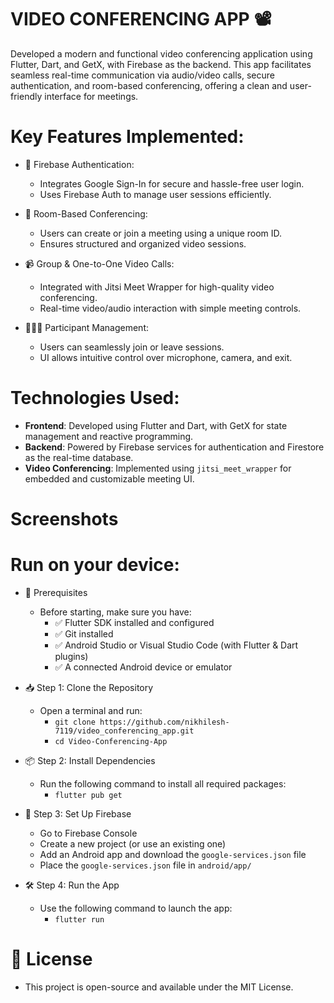 # VIDEO CONFERENCING APP 📽️  
Developed a modern and functional video conferencing application using Flutter, Dart, and GetX, with Firebase as the backend. This app facilitates seamless real-time communication via audio/video calls, secure authentication, and room-based conferencing, offering a clean and user-friendly interface for meetings.

# Key Features Implemented:
* 🔐 Firebase Authentication:
  * Integrates Google Sign-In for secure and hassle-free user login.
  * Uses Firebase Auth to manage user sessions efficiently.
  
* 🔗 Room-Based Conferencing:
  * Users can create or join a meeting using a unique room ID.
  * Ensures structured and organized video sessions.

* 📹 Group & One-to-One Video Calls:
  * Integrated with Jitsi Meet Wrapper for high-quality video conferencing.
  * Real-time video/audio interaction with simple meeting controls.

* 🧑‍🤝‍🧑 Participant Management:
  * Users can seamlessly join or leave sessions.
  * UI allows intuitive control over microphone, camera, and exit.

# Technologies Used:
* **Frontend**: Developed using Flutter and Dart, with GetX for state management and reactive programming.
* **Backend**: Powered by Firebase services for authentication and Firestore as the real-time database.
* **Video Conferencing**: Implemented using `jitsi_meet_wrapper` for embedded and customizable meeting UI.

# Screenshots

# Run on your device:
* 🔧 Prerequisites  
  * Before starting, make sure you have:
    * ✅ Flutter SDK installed and configured  
    * ✅ Git installed  
    * ✅ Android Studio or Visual Studio Code (with Flutter & Dart plugins)  
    * ✅ A connected Android device or emulator  

* 📥 Step 1: Clone the Repository  
  * Open a terminal and run:
    * `git clone https://github.com/nikhilesh-7119/video_conferencing_app.git`  
    * `cd Video-Conferencing-App`  

* 📦 Step 2: Install Dependencies  
  * Run the following command to install all required packages:
    * `flutter pub get`

* 🔐 Step 3: Set Up Firebase  
  * Go to Firebase Console  
  * Create a new project (or use an existing one)  
  * Add an Android app and download the `google-services.json` file  
  * Place the `google-services.json` file in `android/app/`  

* 🛠️ Step 4: Run the App  
  * Use the following command to launch the app:
    * `flutter run`

# 📃 License  
* This project is open-source and available under the MIT License.
